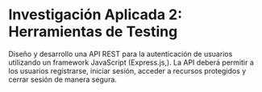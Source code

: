 # Investigación Aplicada 2: Herramientas de Testing

Diseño y desarrollo una API REST para la autenticación de usuarios utilizando
un framework JavaScript (Express.js,). La API deberá permitir a los usuarios registrarse, 
iniciar sesión, acceder a recursos protegidos y cerrar sesión de manera segura.
